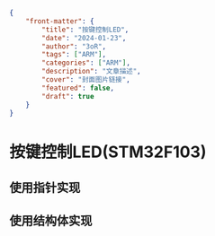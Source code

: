 ```json
{
    "front-matter": {
        "title": "按键控制LED",
        "date": "2024-01-23",
        "author": "3oR",
        "tags": ["ARM"],
        "categories": ["ARM"],
        "description": "文章描述",
        "cover": "封面图片链接",
        "featured": false, 
        "draft": true 
	}
}
```

# 按键控制LED(STM32F103)

## 使用指针实现





## 使用结构体实现



